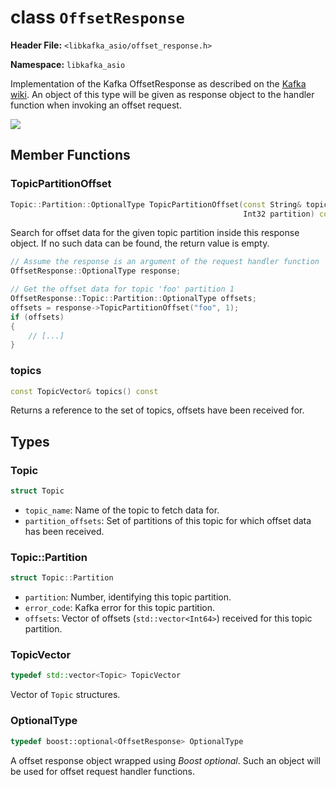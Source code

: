 
class `OffsetResponse`
======================

**Header File:** `<libkafka_asio/offset_response.h>`

**Namespace:** `libkafka_asio`

Implementation of the Kafka OffsetResponse as described on the 
[Kafka wiki](https://cwiki.apache.org/confluence/display/KAFKA/A+Guide+To+The+Kafka+Protocol#AGuideToTheKafkaProtocol-OffsetResponse).
An object of this type will be given as response object to the handler function
when invoking an offset request.

<img src="http://yuml.me/diagram/nofunky;scale:80/class/
[OffsetResponse]++-*[Topic], 
[Topic]++-*[Topic::Partition]" 
/>

Member Functions
----------------

### TopicPartitionOffset
```cpp
Topic::Partition::OptionalType TopicPartitionOffset(const String& topic_name, 
                                                    Int32 partition) const
```

Search for offset data for the given topic partition inside this response 
object. If no such data can be found, the return value is empty.

```cpp
// Assume the response is an argument of the request handler function
OffsetResponse::OptionalType response;

// Get the offset data for topic 'foo' partition 1
OffsetResponse::Topic::Partition::OptionalType offsets;
offsets = response->TopicPartitionOffset("foo", 1);
if (offsets)
{
    // [...]
}
```


### topics
```cpp
const TopicVector& topics() const
```

Returns a reference to the set of topics, offsets have been received for.


Types
-----

### Topic
```cpp
struct Topic
```

+ `topic_name`:
   Name of the topic to fetch data for.
+ `partition_offsets`:
   Set of partitions of this topic for which offset data has been received.


### Topic::Partition
```cpp
struct Topic::Partition
```

+ `partition`:
   Number, identifying this topic partition.
+ `error_code`:
   Kafka error for this topic partition.
+ `offsets`:
   Vector of offsets (`std::vector<Int64>`) received for this topic partition.


### TopicVector
```cpp
typedef std::vector<Topic> TopicVector
```

Vector of `Topic` structures.


### OptionalType
```cpp
typedef boost::optional<OffsetResponse> OptionalType
```

A offset response object wrapped using _Boost optional_. Such an object will
be used for offset request handler functions.

